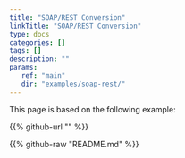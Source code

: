 ```yaml
---
title: "SOAP/REST Conversion"
linkTitle: "SOAP/REST Conversion"
type: docs
categories: []
tags: []
description: ""
params:
   ref: "main"
   dir: "examples/soap-rest/"
---
```


This page is based on the following example:

{{% github-url "" %}}

{{% github-raw "README.md" %}}
